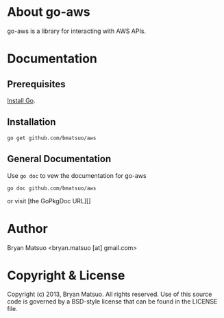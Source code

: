 
[install go]: http://golang.org/install.html "Install Go"
[the gopkgdoc]: http://go.pkgdoc.org/github.com/bmatsuo/aws/ "the GoPkgDoc URL"

About go-aws
=============

go-aws is a library for interacting with AWS APIs.

Documentation
=============

Prerequisites
-------------

[Install Go][].

Installation
-------------

    go get github.com/bmatsuo/aws

General Documentation
---------------------

Use `go doc` to vew the documentation for go-aws

    go doc github.com/bmatsuo/aws

or visit [the GoPkgDoc URL][]


Author
======

Bryan Matsuo &lt;bryan.matsuo [at] gmail.com&gt;

Copyright & License
===================

Copyright (c) 2013, Bryan Matsuo.
All rights reserved.
Use of this source code is governed by a BSD-style license that can be
found in the LICENSE file.
